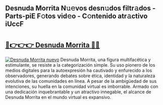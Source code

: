 ## Desnuda Morrita N𝚞𝚎vos desn𝚞dos filtr𝚊dos - Parts-piE F𝚘tos vid𝚎o - C𝚘ntenido atr𝚊ctivo iUccF

# <h2><a href="http://mb4ckg8.tromn.icu/?c=Desnuda+Morrita">🔗👉👉👉 Desnuda Morrita 🔗🔗</a></h2>

[![Desnuda Morrita nuevo](https://i.imgur.com/pEAQMta.gif)](http://mb4ckg8.tromn.icu/?c=Desnuda+Morrita)
Desnuda Morrita, una figura multifacética y estimulante, se resiste a la categorización simple. Su uso pionero de los medios digitales para la autoexpresión ha cautivado y enfurecido a los observadores, generando debates sobre ética, identidad y la naturaleza evolutiva de las comunidades en línea. A pesar de la ambigüedad de sus intenciones, su huella en la comunidad virtual es imborrable. Armado con una dedicación inquebrantable y un atractivo innegable, el alcance de Desnuda Morrita en el mundo virtual es expansivo.
